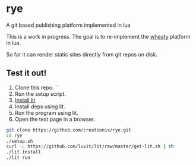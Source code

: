 # rye
A git based publishing platform implemented in lua

This is a work in progress.  The goal is to re-implement the [wheaty](https://github.com/creationix/wheaty) platform in lua.

So far it can render static sites directly from git repos on disk.

## Test it out!

 1. Clone this repo. ``
 2. Run the setup script.
 3. [Install lit](https://github.com/luvit/lit#installing-lit).
 4. Install deps using lit.
 5. Run the program using lit.
 6. Open the test page in a browser.

```sh
git clone https://github.com/creationix/rye.git
cd rye
./setup.sh
curl -L https://github.com/luvit/lit/raw/master/get-lit.sh | sh
./lit install
./lit run
```

